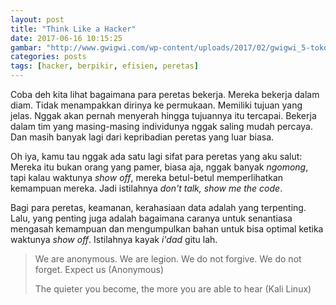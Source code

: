 ```yaml
---
layout: post
title: "Think Like a Hacker"
date: 2017-06-16 10:15:25
gambar: "http://www.gwigwi.com/wp-content/uploads/2017/02/gwigwi_5-tokoh-hacker-wanita-anime-ini-pasti-bikin-kamu-penasaran.png"
categories: posts
tags: [hacker, berpikir, efisien, peretas]
---
```


Coba deh kita lihat bagaimana para peretas bekerja. Mereka bekerja dalam diam. Tidak menampakkan dirinya ke permukaan. Memiliki tujuan yang jelas. Nggak akan pernah menyerah hingga tujuannya itu tercapai. Bekerja dalam tim yang masing-masing individunya nggak saling mudah percaya. Dan masih banyak lagi dari kepribadian peretas yang luar biasa.

Oh iya, kamu tau nggak ada satu lagi sifat para peretas yang aku salut: Mereka itu bukan orang yang pamer, biasa aja, nggak banyak _ngomong_, tapi kalau waktunya _show off_, mereka betul-betul memperlihatkan kemampuan mereka. Jadi istilahnya _don't talk, show me the code_.

Bagi para peretas, keamanan, kerahasiaan data adalah yang terpenting. Lalu, yang penting juga adalah bagaimana caranya untuk senantiasa mengasah kemampuan dan mengumpulkan bahan untuk bisa optimal ketika waktunya _show off_. Istilahnya kayak _i'dad_ gitu lah.

> We are anonymous. We are legion. We do not forgive. We do not forget. Expect us (Anonymous)
> 
> The quieter you become, the more you are able to hear (Kali Linux)